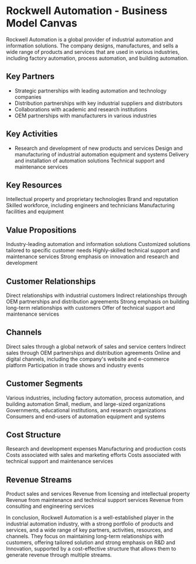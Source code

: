 # Rockwell Automation - Business Model Canvas

Rockwell Automation is a global provider of industrial automation and information solutions. The company designs, manufactures, and sells a wide range of products and services that are used in various industries, including factory automation, process automation, and building automation.

## Key Partners

* Strategic partnerships with leading automation and technology companies
* Distribution partnerships with key industrial suppliers and distributors
* Collaborations with academic and research institutions
* OEM partnerships with manufacturers in various industries

## Key Activities

* Research and development of new products and services
Design and manufacturing of industrial automation equipment and systems
Delivery and installation of automation solutions
Technical support and maintenance services

## Key Resources

Intellectual property and proprietary technologies
Brand and reputation
Skilled workforce, including engineers and technicians
Manufacturing facilities and equipment

## Value Propositions

Industry-leading automation and information solutions
Customized solutions tailored to specific customer needs
Highly-skilled technical support and maintenance services
Strong emphasis on innovation and research and development

## Customer Relationships

Direct relationships with industrial customers
Indirect relationships through OEM partnerships and distribution agreements
Strong emphasis on building long-term relationships with customers
Offer of technical support and maintenance services

## Channels

Direct sales through a global network of sales and service centers
Indirect sales through OEM partnerships and distribution agreements
Online and digital channels, including the company's website and e-commerce platform
Participation in trade shows and industry events

## Customer Segments

Various industries, including factory automation, process automation, and building automation
Small, medium, and large-sized organizations
Governments, educational institutions, and research organizations
Consumers and end-users of automation equipment and systems

## Cost Structure

Research and development expenses
Manufacturing and production costs
Costs associated with sales and marketing efforts
Costs associated with technical support and maintenance services

## Revenue Streams

Product sales and services
Revenue from licensing and intellectual property
Revenue from maintenance and technical support services
Revenue from consulting and engineering services

In conclusion, Rockwell Automation is a well-established player in the industrial automation industry, with a strong portfolio of products and services, and a wide range of key partners, activities, resources, and channels. They focus on maintaining long-term relationships with customers, offering tailored solution and strong emphasis on R&D and Innovation, supported by a cost-effective structure that allows them to generate revenue through multiple streams.
